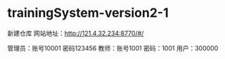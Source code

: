 # trainingSystem-version2-1
新建仓库
网站地址：http://121.4.32.234:8770/#/


管理员：账号10001  密码123456
教师：账号1001   密码：1001
用户：300000
